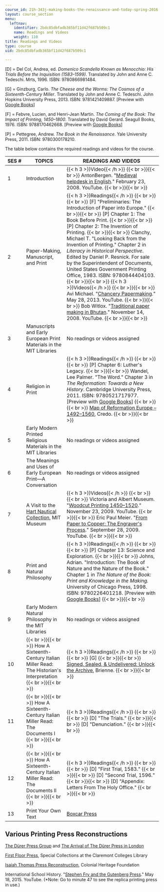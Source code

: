 ```yaml
---
course_id: 21h-343j-making-books-the-renaissance-and-today-spring-2016
layout: course_section
menu:
  leftnav:
    identifier: 2bdc85dbfadb365bf11d42f687b509c1
    name: Readings and Videos
    weight: 110
title: Readings and Videos
type: course
uid: 2bdc85dbfadb365bf11d42f687b509c1

---
```


\[D\] = Del Col, Andrea, ed. _Domenico Scandella Known as Menocchio: His Trials Before the Inquisition (1583–1599)_. Translated by John and Anne C. Tedeschi. Mrts, 1996. ISBN: 9780866981484.

\[G\] = Ginzburg, Carlo. _The Cheese and the Worms: The Cosmos of a Sixteenth-Century Miller_. Translated by John and Anne C. Tedeschi. John Hopkins University Press, 2013. ISBN: 9781421409887. \[Preview with [Google Books](http://books.google.com/books?id=NZzyAAAAQBAJ&pg=PAfrontcover)\]

\[F\] = Febvre, Lucien, and Henri-Jean Martin. _The Coming of the Book: The Impact of Printing, 1450–1800_. Translated by David Gerard. Seagull Books, 1976. ISBN: 9788170462668. \[Preview with [Google Books](http://books.google.com/books?id=9opxcMjv4TUC&pg=PAfrontcover)\]

\[P\] = Pettegree, Andrew. _The Book in the Renaissance_. Yale University Press, 2011. ISBN: 9780300178210.

The table below contains the required readings and videos for the course.

| SES # | TOPICS | READINGS AND VIDEOS |
| --- | --- | --- |
| 1 | Introduction | {{< h 3 >}}Video{{< /h >}} {{< br >}}{{< br >}} AntonBergen. "[Medieval helpdesk in English](https://www.youtube.com/watch?v=yUQRbqc2qtY#t=38.045895)." February 23, 2008. YouTube. {{< br >}}{{< br >}}  |
| 2 | Paper-Making, Manuscript, and Print | {{< h 3 >}}Readings{{< /h >}} {{< br >}}{{< br >}} \[F\] "Preliminaries: The Introduction of Paper into Europe." {{< br >}}{{< br >}} \[P\] Chapter 1: The Book Before Print. {{< br >}}{{< br >}} \[P\] Chapter 2: The Invention of Printing. {{< br >}}{{< br >}} Clanchy, Michael T. "Looking Back from the Invention of Printing." Chapter 2 in _Literacy in Historical Perspective_. Edited by Daniel P. Resnick. For sale by the Superintendent of Documents, United States Government Printing Office, 1983. ISBN: 9780844404103. {{< br >}}{{< br >}} {{< h 3 >}}Videos{{< /h >}} {{< br >}}{{< br >}} Avi Michael. "[Chancery Papermaking](https://www.youtube.com/watch?v=e-PmfdV_cZU)." May 28, 2013. YouTube. {{< br >}}{{< br >}} Bob Witlox. "[Traditional paper making in Bhutan](https://www.youtube.com/watch?v=78i8IbaPEeY&feature=em-share_video_user)." November 14, 2008. YouTube. {{< br >}}{{< br >}}  |
| 3 | Manuscripts and Early European Print Materials in the MIT Libraries | No readings or videos assigned |
| 4 | Religion in Print | {{< h 3 >}}Readings{{< /h >}} {{< br >}}{{< br >}} \[P\] Chapter 6: Luther's Legacy. {{< br >}}{{< br >}} Wandel, Lee Palmer. "The Word." Chapter 3 in _The Reformation: Towards a New History_. Cambridge University Press, 2011. ISBN: 9780521717977. \[Preview with [Google Books](https://books.google.com/books?id=76zYWBRZxKsC&pg=PA63%3Donepage&hl=en#v=onepage&q&f=false)\] {{< br >}}{{< br >}} [Map of Reformation Europe – 1492–1560](http://search.credoreference.com/content/entry/andawh/reformation_europe_1492_1560/0?id=991369), Credo. {{< br >}}{{< br >}}  |
| 5 | Early Modern Printed Religious Materials in the MIT Libraries | No readings or videos assigned |
| 6 | The Meanings and Uses of Early European Print—A Conversation | No readings or videos assigned |
| 7 | A Visit to the [Hart Nautical Collection](http://mitmuseum.mit.edu/hart-nautical-collections-list), MIT Museum | {{< h 3 >}}Videos{{< /h >}} {{< br >}}{{< br >}} Victoria and Albert Museum. "[Woodcut Printing 1450–1520](https://www.youtube.com/watch?v=mgCYovlFRNY&feature=youtu.be)." November 23, 2009. YouTube. {{< br >}}{{< br >}} Eric Paul Meier. "[From Paper to Copper: The Engraver's Process](https://www.youtube.com/watch?v=fQvghHs15hA)." September 28, 2009. YouTube. {{< br >}}{{< br >}}  |
| 8 | Print and Natural Philosophy | {{< h 3 >}}Readings{{< /h >}} {{< br >}}{{< br >}} \[P\] Chapter 13: Science and Exploration. {{< br >}}{{< br >}} Johns, Adrian. "Introduction: The Book of Nature and the Nature of the Book." Chapter 1 in _The Nature of the Book: Print and Knowledge in the Making._ University of Chicago Press, 1998. ISBN: 9780226401218. \[Preview with [Google Books](http://books.google.com/books?id=zobsj8npWeAC&pg=PA1=onepage)\] {{< br >}}{{< br >}}  |
| 9 | Early Modern Natural Philosophy in the MIT Libraries | No readings or videos assigned |
| 10 |  {{< br >}}{{< br >}} How A Sixteenth-Century Italian Miller Read: The Historian's Interpretation {{< br >}}{{< br >}}  | {{< h 3 >}}Readings{{< /h >}} {{< br >}}{{< br >}} \[G\] {{< br >}}{{< br >}} [Signed, Sealed, & Undelivered: Unlock the Archive](http://brienne.org/), Brienne. {{< br >}}{{< br >}}  |
| 11 |  {{< br >}}{{< br >}} How A Sixteenth-Century Italian Miller Read: The Documents I {{< br >}}{{< br >}}  | {{< h 3 >}}Readings{{< /h >}} {{< br >}}{{< br >}} \[D\] "The Trials." {{< br >}}{{< br >}} \[D\] "Denunciation." {{< br >}}{{< br >}}  |
| 12 |  {{< br >}}{{< br >}} How A Sixteenth-Century Italian Miller Read: The Documents II {{< br >}}{{< br >}}  | {{< h 3 >}}Readings{{< /h >}} {{< br >}}{{< br >}} \[D\] "First Trial, 1583." {{< br >}}{{< br >}} \[D\] "Second Trial, 1596." {{< br >}}{{< br >}} \[D\] "Appendix: Letters From The Holy Office." {{< br >}}{{< br >}}  |
| 13 | Print Your Own Text | [Boxcar Press](http://www.boxcarpress.com/) 

Various Printing Press Reconstructions
--------------------------------------

[The Dürer Press Group](http://www.duererpress.co.uk/) and [The Arrival of The Dürer Press in London](http://www.duererpress.co.uk/Arrival.htm)

[First Floor Press](http://libraries.claremont.edu/sc/press.asp), Special Collections at the Claremont Colleges Library

[Isaiah Thomas Press Reconstruction](http://press.colonialheritage.org/), Colonial Heritage Foundation

International School History. "[Stephen Fry and the Gutenberg Press](https://www.youtube.com/watch?v=8svE2AjQWYE)." May 18, 2015. YouTube. (\*Note: Go to minute 47 to see the replica printing press in use.)